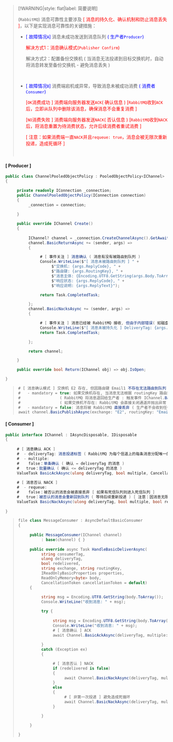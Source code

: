 <br/>

>[!WARNING|style: flat|label: 简要说明]
>
>(`RabbitMQ`) 消息可靠性主要涉及 <span style='color:red'>[ 消息的持久化、确认机制和防止消息丢失 ]</span>，以下是实现消息可靠性的关键措施：
>
>- <span style='color:Blue'>[ 故障情况`A`]</span> 消息未成功发送到消息队列 <span style='color:Blue'>( 生产者`Producer`)</span>
>
>   <span style='color:red'>解决方式1：消息确认模式(`Publisher Confirm`)</span>
>
>   解决方式2：配置备份交换机 ( 当消息无法投递到目标交换机时，自动将消息转发至备份交换机 - 避免消息丢失 )
>
>
> <br/>
>
>- <span style='color:Blue'>[ 故障情况`B`]</span> 消费端宕机或异常，导致消息未被成功消费 <span style='color:Blue'>( 消费者`Consumer`)</span>
>
>   <span style='color:red'>[`OK`消费成功 ] 消费端向服务器发送`ACK`( 确认信息 )</span> <span style='color:red'>[`RabbitMQ`收到`ACK`后，立即从队列中删除该消息，确保消息不会重复消费 ]</span>
>
>   <span style='color:red'>[`NO`消费失败 ] 消费端向服务器发送`NACK`( 否认信息 )</span> <span style='color:red'>[`RabbitMQ`收到`NACK`后，将消息重置为待消费状态，允许后续消费者重试消费 ]</span>
>
>   <span style='color:red'>[ 注意：如果消费端一直`NACK`并且`requeue: true`，消息会被无限次重新投递，造成死循环 ]</span>
>
>
><br/>

<!-- tabs:start -->

#### **[ Producer ]**

```csharp
public class ChannelPooledObjectPolicy : PooledObjectPolicy<IChannel>
{

     private readonly IConnection _connection;
     public ChannelPooledObjectPolicy(IConnection connection)
     {
          _connection = connection;
          
     }

     public override IChannel Create()
     {
          
          IChannel? channel = _connection.CreateChannelAsync().GetAwaiter().GetResult();
          channel.BasicReturnAsync += (sender, args) =>
          {

               # [ 事件关注 ] 消息确认 ( 消息有没有被路由到队列 )
               Console.WriteLine($"[ 消息未被路由到队列 ] " +
                    $"交换机: {args.ReplyCode}, " +
                    $"路由键: {args.RoutingKey}, " +
                    $"消息主体: {Encoding.UTF8.GetString(args.Body.ToArray())}, " +
                    $"响应状态: {args.ReplyCode}, " +
                    $"响应说明: {args.ReplyText}");

               return Task.CompletedTask;

          };
          channel.BasicNacksAsync += (sender, args) =>
          {

               # [ 事件关注 ] 消息已经被 RabbitMQ 接收, 但由于内部错误( 如磁盘写入失败、RabbitMQ 异常等 ) [ 消息未被持久化 ]
               Console.WriteLine($"[ 消息未被持久化 ] DeliveryTag: {args.DeliveryTag}, Multiple: {args.Multiple}, 时间: {DateTime.Now:O}");
               return Task.CompletedTask;

          };

          return channel;

     }

     public override bool Return(IChannel obj) => obj.IsOpen;

}


```

>```csharp
># [ 消息确认模式 ] 交换机 E2 存在, 但因路由键 Email1 不存在无法路由到队列 ( 触发 BasicReturnAsync )
>#   - mandatory = true: 如果交换机存在, 当消息无法根据 routingKey 路由到任何队列时 
>#                 ( RabbitMQ 将消息退回给生产者 : 触发事件 IChannel.BasicReturnAsync, 事件未订阅则抛出异常 )
>#                 ( 如果交换机不存在: RabbitMQ 会直接关闭通道并抛出异常 - 不会触发 IChannel.BasicReturnAsync 事件 )
>#   - mandatory = false: 消息将被 RabbitMQ 直接丢弃 ( 生产者不会收到任何通知 )
>await channel.BasicPublishAsync(exchange: "E2", routingKey: "Email1", mandatory: true, basicProperties: properties, body: body);
>
>```
>
>
>
>



#### **[ Consumer ]**

```csharp
public interface IChannel : IAsyncDisposable, IDisposable
{
    
     # [ 消息确认 ACK ]
     #  - deliveryTag: 消息投递标签 ( RabbitMQ 为每个信道上的每条消息分配唯一的递增编号 - 用于标识要确认的消息 )
     #  - multiple: 
     #    false：单条确认 ( 确认 = deliveryTag 的消息 )
     #	 true：批量确认 ( 确认 <= deliveryTag 的消息 )
     ValueTask BasicAckAsync(ulong deliveryTag, bool multiple, CancellationToken cancellationToken = default);
         
     # [ 消息否认 NACK ]
     #  - requeue: 
     #    false：被否认的消息会被直接丢弃 [ 如果有死信队列则进入死信队列 ]
     #	 true：被否认的消息会重新回到队列 ( 等待后续重新投递 ) [ 注意：因消息无限否认将造成死循环 ]
     ValueTask BasicNackAsync(ulong deliveryTag, bool multiple, bool requeue, CancellationToken cancellationToken = default);
     
}


```

>```csharp
>file class MessageConsumer : AsyncDefaultBasicConsumer
>{
>     
>      public MessageConsumer(IChannel channel)
>           : base(channel) { }
>      
>      public override async Task HandleBasicDeliverAsync(
>           string consumerTag,
>           ulong deliveryTag,
>           bool redelivered,
>           string exchange, string routingKey,
>           IReadOnlyBasicProperties properties,
>           ReadOnlyMemory<byte> body,
>           CancellationToken cancellationToken = default)
>      {
>         
>           string msg = Encoding.UTF8.GetString(body.ToArray());
>           Console.WriteLine("收到消息: " + msg);
>
>           try {
>               
>                string msg = Encoding.UTF8.GetString(body.ToArray());
>                Console.WriteLine("收到消息: " + msg);
>                # [ 消息确认 ] ACK 
>                await Channel.BasicAckAsync(deliveryTag, multiple: false, cancellationToken);
>               
>           }
>           catch (Exception ex)
>           {
>
>                # [ 消息否认 ] NACK 
>                if (redelivered is false)
>                {
>                     await Channel.BasicNackAsync(deliveryTag, multiple: false, requeue: true, cancellationToken);
>                }
>                else
>                {
>                     # [ 非第一次投递 ] 避免造成死循环
>                     await Channel.BasicNackAsync(deliveryTag, multiple: false, requeue: false, cancellationToken);
>                }
>
>           }
>         
>      }
>
>}
>
>```
>
>
>
>



<!-- tabs:end -->
